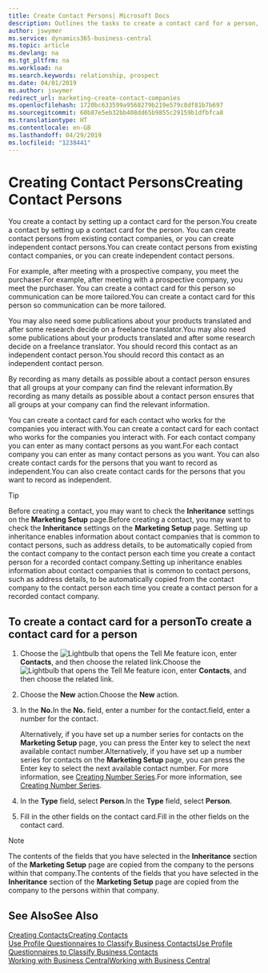 ```yaml
---
title: Create Contact Persons| Microsoft Docs
description: Outlines the tasks to create a contact card for a person, for example, a prospect or supplier, helping to define the relationship and tailor communication.
author: jswymer
ms.service: dynamics365-business-central
ms.topic: article
ms.devlang: na
ms.tgt_pltfrm: na
ms.workload: na
ms.search.keywords: relationship, prospect
ms.date: 04/01/2019
ms.author: jswymer
redirect_url: marketing-create-contact-companies
ms.openlocfilehash: 1720bc633599a9568279b219e579c8df81b7b697
ms.sourcegitcommit: 60b87e5eb32bb408dd65b9855c29159b1dfbfca8
ms.translationtype: HT
ms.contentlocale: en-GB
ms.lasthandoff: 04/29/2019
ms.locfileid: "1238441"
---
```

# <a name="creating-contact-persons"></a><span data-ttu-id="11f6a-103">Creating Contact Persons</span><span class="sxs-lookup"><span data-stu-id="11f6a-103">Creating Contact Persons</span></span>
<span data-ttu-id="11f6a-104">You create a contact by setting up a contact card for the person.</span><span class="sxs-lookup"><span data-stu-id="11f6a-104">You create a contact by setting up a contact card for the person.</span></span> <span data-ttu-id="11f6a-105">You can create contact persons from existing contact companies, or you can create independent contact persons.</span><span class="sxs-lookup"><span data-stu-id="11f6a-105">You can create contact persons from existing contact companies, or you can create independent contact persons.</span></span>

<span data-ttu-id="11f6a-106">For example, after meeting with a prospective company, you meet the purchaser.</span><span class="sxs-lookup"><span data-stu-id="11f6a-106">For example, after meeting with a prospective company, you meet the purchaser.</span></span> <span data-ttu-id="11f6a-107">You can create a contact card for this person so communication can be more tailored.</span><span class="sxs-lookup"><span data-stu-id="11f6a-107">You can create a contact card for this person so communication can be more tailored.</span></span>

<span data-ttu-id="11f6a-108">You may also need some publications about your products translated and after some research decide on a freelance translator.</span><span class="sxs-lookup"><span data-stu-id="11f6a-108">You may also need some publications about your products translated and after some research decide on a freelance translator.</span></span> <span data-ttu-id="11f6a-109">You should record this contact as an independent contact person.</span><span class="sxs-lookup"><span data-stu-id="11f6a-109">You should record this contact as an independent contact person.</span></span>

<span data-ttu-id="11f6a-110">By recording as many details as possible about a contact person ensures that all groups at your company can find the relevant information.</span><span class="sxs-lookup"><span data-stu-id="11f6a-110">By recording as many details as possible about a contact person ensures that all groups at your company can find the relevant information.</span></span>

<span data-ttu-id="11f6a-111">You can create a contact card for each contact who works for the companies you interact with.</span><span class="sxs-lookup"><span data-stu-id="11f6a-111">You can create a contact card for each contact who works for the companies you interact with.</span></span> <span data-ttu-id="11f6a-112">For each contact company you can enter as many contact persons as you want.</span><span class="sxs-lookup"><span data-stu-id="11f6a-112">For each contact company you can enter as many contact persons as you want.</span></span> <span data-ttu-id="11f6a-113">You can also create contact cards for the persons that you want to record as independent.</span><span class="sxs-lookup"><span data-stu-id="11f6a-113">You can also create contact cards for the persons that you want to record as independent.</span></span>

> [!TIP]  
>   <span data-ttu-id="11f6a-114">Before creating a contact, you may want to check the **Inheritance** settings on the **Marketing Setup** page.</span><span class="sxs-lookup"><span data-stu-id="11f6a-114">Before creating a contact, you may want to check the **Inheritance** settings on the **Marketing Setup** page.</span></span> <span data-ttu-id="11f6a-115">Setting up inheritance enables information about contact companies that is common to contact persons, such as address details, to be automatically copied from the contact company to the contact person each time you create a contact person for a recorded contact company.</span><span class="sxs-lookup"><span data-stu-id="11f6a-115">Setting up inheritance enables information about contact companies that is common to contact persons, such as address details, to be automatically copied from the contact company to the contact person each time you create a contact person for a recorded contact company.</span></span>

## <a name="to-create-a-contact-card-for-a-person"></a><span data-ttu-id="11f6a-116">To create a contact card for a person</span><span class="sxs-lookup"><span data-stu-id="11f6a-116">To create a contact card for a person</span></span>
1. <span data-ttu-id="11f6a-117">Choose the ![Lightbulb that opens the Tell Me feature](media/ui-search/search_small.png "Tell me what you want to do") icon, enter **Contacts**, and then choose the related link.</span><span class="sxs-lookup"><span data-stu-id="11f6a-117">Choose the ![Lightbulb that opens the Tell Me feature](media/ui-search/search_small.png "Tell me what you want to do") icon, enter **Contacts**, and then choose the related link.</span></span>
2. <span data-ttu-id="11f6a-118">Choose the **New** action.</span><span class="sxs-lookup"><span data-stu-id="11f6a-118">Choose the **New** action.</span></span>
3. <span data-ttu-id="11f6a-119">In the **No.**</span><span class="sxs-lookup"><span data-stu-id="11f6a-119">In the **No.**</span></span> <span data-ttu-id="11f6a-120">field, enter a number for the contact.</span><span class="sxs-lookup"><span data-stu-id="11f6a-120">field, enter a number for the contact.</span></span>

    <span data-ttu-id="11f6a-121">Alternatively, if you have set up a number series for contacts on the **Marketing Setup** page, you can press the Enter key to select the next available contact number.</span><span class="sxs-lookup"><span data-stu-id="11f6a-121">Alternatively, if you have set up a number series for contacts on the **Marketing Setup** page, you can press the Enter key to select the next available contact number.</span></span> <span data-ttu-id="11f6a-122">For more information, see [Creating Number Series](ui-create-number-series.md).</span><span class="sxs-lookup"><span data-stu-id="11f6a-122">For more information, see [Creating Number Series](ui-create-number-series.md).</span></span>
4. <span data-ttu-id="11f6a-123">In the **Type** field, select **Person**.</span><span class="sxs-lookup"><span data-stu-id="11f6a-123">In the **Type** field, select **Person**.</span></span>
5. <span data-ttu-id="11f6a-124">Fill in the other fields on the contact card.</span><span class="sxs-lookup"><span data-stu-id="11f6a-124">Fill in the other fields on the contact card.</span></span>

> [!NOTE]  
>   <span data-ttu-id="11f6a-125">The contents of the fields that you have selected in the **Inheritance** section of the **Marketing Setup** page are copied from the company to the persons within that company.</span><span class="sxs-lookup"><span data-stu-id="11f6a-125">The contents of the fields that you have selected in the **Inheritance** section of the **Marketing Setup** page are copied from the company to the persons within that company.</span></span>

## <a name="see-also"></a><span data-ttu-id="11f6a-126">See Also</span><span class="sxs-lookup"><span data-stu-id="11f6a-126">See Also</span></span>
[<span data-ttu-id="11f6a-127">Creating Contacts</span><span class="sxs-lookup"><span data-stu-id="11f6a-127">Creating Contacts</span></span>](marketing-create-contact-companies.md)  
[<span data-ttu-id="11f6a-128">Use Profile Questionnaires to Classify Business Contacts</span><span class="sxs-lookup"><span data-stu-id="11f6a-128">Use Profile Questionnaires to Classify Business Contacts</span></span>](marketing-create-contact-profile-questionnaire.md)  
[<span data-ttu-id="11f6a-129">Working with Business Central</span><span class="sxs-lookup"><span data-stu-id="11f6a-129">Working with Business Central</span></span>](ui-work-product.md)
